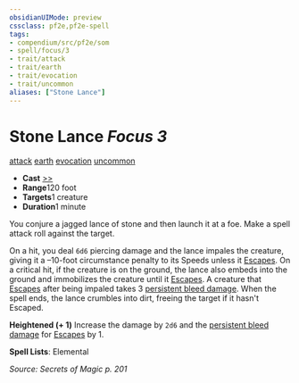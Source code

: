 ```yaml
---
obsidianUIMode: preview
cssclass: pf2e,pf2e-spell
tags:
- compendium/src/pf2e/som
- spell/focus/3
- trait/attack
- trait/earth
- trait/evocation
- trait/uncommon
aliases: ["Stone Lance"]
---
```

# Stone Lance *Focus 3*   
[attack](../../rules/traits/attack.md)  [earth](../../rules/traits/earth.md)  [evocation](../../rules/traits/evocation.md)  [uncommon](../../rules/traits/uncommon.md)  

- **Cast** [>>](../../rules/core-rulebook/chapter-9-playing-the-game.md#Actions "Two-Action") 
- **Range**120 foot
- **Targets**1 creature
- **Duration**1 minute

You conjure a jagged lance of stone and then launch it at a foe. Make a spell attack roll against the target.

On a hit, you deal `6d6` piercing damage and the lance impales the creature, giving it a –10-foot circumstance penalty to its Speeds unless it [Escapes](../../rules/actions/escape.md). On a critical hit, if the creature is on the ground, the lance also embeds into the ground and immobilizes the creature until it [Escapes](../../rules/actions/escape.md). A creature that [Escapes](../../rules/actions/escape.md) after being impaled takes 3 [persistent bleed damage](../../rules/conditions.md#Persistent%20Damage). When the spell ends, the lance crumbles into dirt, freeing the target if it hasn't Escaped.

**Heightened (+ 1)** Increase the damage by `2d6` and the [persistent bleed damage](../../rules/conditions.md#Persistent%20Damage) for [Escapes](../../rules/actions/escape.md) by 1.

**Spell Lists**: Elemental

*Source: Secrets of Magic p. 201*